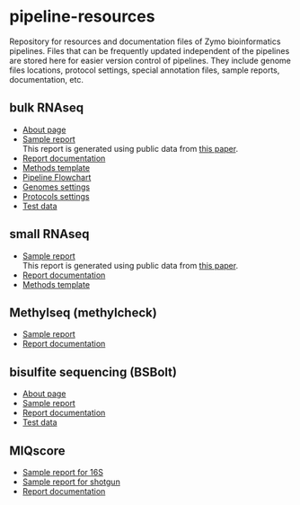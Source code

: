 # pipeline-resources
Repository for resources and documentation files of Zymo bioinformatics pipelines. Files that can be frequently updated independent of the pipelines are stored here for easier version control of pipelines. They include genome files locations, protocol settings, special annotation files, sample reports, documentation, etc.

## bulk RNAseq
* [About page](about_pages/about_RNAseq.md)
* [Sample report](https://zymo-research.github.io/pipeline-resources/reports/RNAseq_sample_report.html)<br>
This report is generated using public data from [this paper](https://www.ncbi.nlm.nih.gov/pubmed/26952870).
* [Report documentation](report_docs/RNAseq_documentation.md)
* [Methods template](methods_docs/RNAseq_method.docx)
* [Pipeline Flowchart](images/RNAseq/RNAseq_flowchart.png)
* [Genomes settings](genomes/rnaseq.json)
* [Protocols settings](protocols/rnaseq.json)
* [Test data](test_data/RNAseq/aladdin_test_data.zip)

## small RNAseq
* [Sample report](https://zymo-research.github.io/pipeline-resources/reports/smRNAseq_sample_report.html)<br>
This report is generated using public data from [this paper](https://www.ncbi.nlm.nih.gov/pmc/articles/PMC5766192).
* [Report documentation](report_docs/smRNAseq_documentation.md)
* [Methods template](method_docs/smallRNAseq_method.docx)

## Methylseq (methylcheck)
* [Sample report](https://zymo-research.github.io/pipeline-resources/reports/methylseq_sample_report.html)
* [Report documentation](https://github.com/Zymo-Research/nxf-methylcheck/blob/main/docs/how-to-read-report.md)

## bisulfite sequencing (BSBolt)
* [About page](about_pages/about_BSBolt.md)
* [Sample report](https://zymo-research.github.io/pipeline-resources/reports/BSBolt_sample_report.html)
* [Report documentation](report_docs/BSBolt_documentation.md)
* [Test data](test_data/BSBolt/bsbolt_test_data.zip)

## MIQscore
* [Sample report for 16S](https://zymo-research.github.io/pipeline-resources/reports/MIQscore_16S_sample_report.html)
* [Sample report for shotgun](https://zymo-research.github.io/pipeline-resources/reports/MIQscore_shotgun_sample_report.html)
* [Report documentation](report_docs/MIQscore_documentation.md)